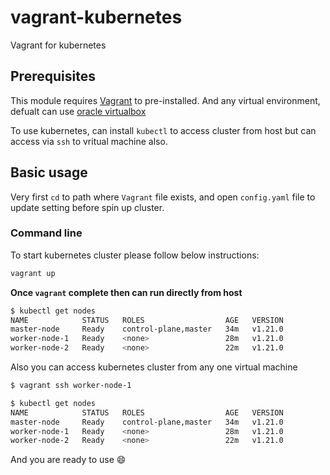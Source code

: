 # vagrant-kubernetes
Vagrant for kubernetes

## Prerequisites

This module requires [Vagrant](https://www.vagrantup.com/docs/installation) to pre-installed.
And any virtual environment, defualt can use [oracle virtualbox](https://www.virtualbox.org/wiki/Downloads)

To use kubernetes, can install `kubectl` to access cluster from host but can access via `ssh` to vritual machine also.

## Basic usage
Very first `cd` to path where `Vagrant` file exists, and open `config.yaml` file to update setting before spin up cluster.

### Command line
To start kubernetes cluster please follow below instructions:

```bash
vagrant up
```

**Once `vagrant` complete then can run directly from host**
```bash
$ kubectl get nodes                                                                                                                                                 
NAME            STATUS   ROLES                  AGE   VERSION
master-node     Ready    control-plane,master   34m   v1.21.0
worker-node-1   Ready    <none>                 28m   v1.21.0
worker-node-2   Ready    <none>                 22m   v1.21.0
```

Also you can access kubernetes cluster from any one virtual machine
```bash
$ vagrant ssh worker-node-1

$ kubectl get nodes                                                                                                                                                 
NAME            STATUS   ROLES                  AGE   VERSION
master-node     Ready    control-plane,master   34m   v1.21.0
worker-node-1   Ready    <none>                 28m   v1.21.0
worker-node-2   Ready    <none>                 22m   v1.21.0
```

And you are ready to use :smile: